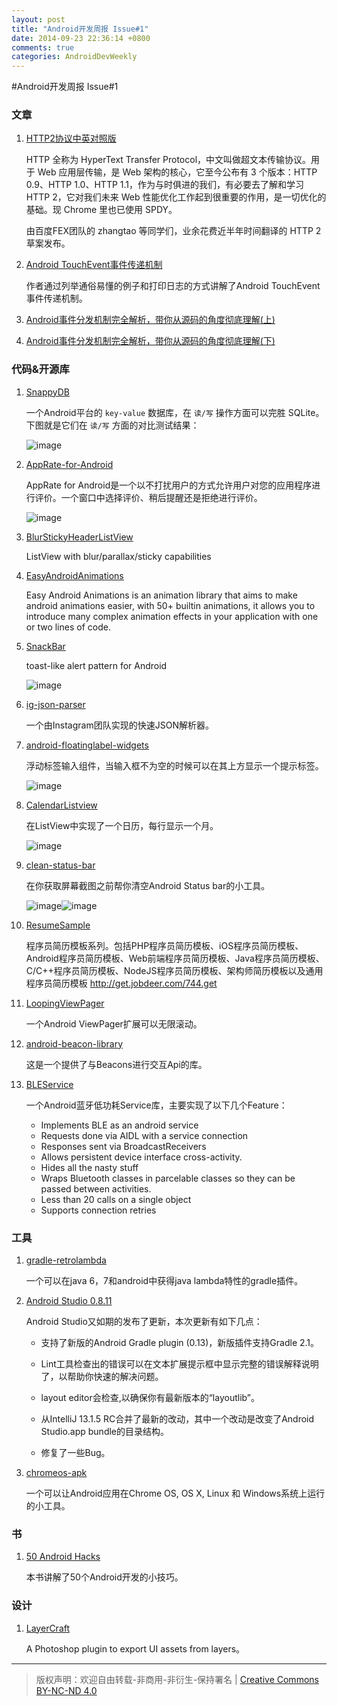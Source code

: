 ```yaml
---
layout: post
title: "Android开发周报 Issue#1"
date: 2014-09-23 22:36:14 +0800
comments: true
categories: AndroidDevWeekly
---
```


#Android开发周报 Issue#1


### 文章

1. [HTTP2协议中英对照版](https://github.com/fex-team/http2-spec/blob/master/HTTP2中英对照版(06-29).md)

	HTTP 全称为 HyperText Transfer Protocol，中文叫做超文本传输协议。用于 Web 应用层传输，是 Web 架构的核心，它至今公布有 3 个版本：HTTP 0.9、HTTP 1.0、HTTP 1.1，作为与时俱进的我们，有必要去了解和学习 HTTP 2，它对我们未来 Web 性能优化工作起到很重要的作用，是一切优化的基础。现 Chrome 里也已使用 SPDY。
	
	由百度FEX团队的 zhangtao 等同学们，业余花费近半年时间翻译的 HTTP 2 草案发布。
	
2. [Android TouchEvent事件传递机制](http://blog.csdn.net/morgan_xww/article/details/9372285#comments)
	
	作者通过列举通俗易懂的例子和打印日志的方式讲解了Android TouchEvent事件传递机制。		
3. [Android事件分发机制完全解析，带你从源码的角度彻底理解(上)](http://blog.csdn.net/guolin_blog/article/details/9097463)	

4. [Android事件分发机制完全解析，带你从源码的角度彻底理解(下)](http://blog.csdn.net/loongggdroid/article/details/19118475)


### 代码&开源库

1. [SnappyDB](https://github.com/nhachicha/SnappyDB)

	一个Android平台的 `key-value` 数据库，在 `读/写` 操作方面可以完胜 SQLite。 下图就是它们在 `读/写` 方面的对比测试结果：

	![image](https://camo.githubusercontent.com/0f6193a1f84aa8a77d07ac18d3566b87bc89999b/687474703a2f2f736e6170707964622e636f6d2f696d672f62656e63686d61726b5f73716c6974655f776974685f7472616e73616374696f6e2e706e67)

2. [AppRate-for-Android](https://github.com/kikoso/AppRate-for-Android) 

	AppRate for Android是一个以不打扰用户的方式允许用户对您的应用程序进行评价。一个窗口中选择评价、稍后提醒还是拒绝进行评价。

	![image](https://camo.githubusercontent.com/f84466fd21066bad1ba7c47224f8f351a21d2361/68747470733a2f2f7261772e6769746875622e636f6d2f6b696b6f736f2f417070526174652d666f722d416e64726f69642f6d61737465722f6172742f73637265656e73686f742e706e67)
	
3. [BlurStickyHeaderListView](https://github.com/emmano/BlurStickyHeaderListView) 

	ListView with blur/parallax/sticky capabilities
	
4. [EasyAndroidAnimations](https://github.com/2359media/EasyAndroidAnimations) 

	Easy Android Animations is an animation library that aims to make android animations easier, with 50+ builtin animations, it allows you to introduce many complex animation effects in your application with one or two lines of code.


5. [SnackBar](https://github.com/MrEngineer13/SnackBar)

	toast-like alert pattern for Android

	![image](https://camo.githubusercontent.com/67a39af16f3d46631567c1f7bd7dcddeb3c4c9e9/687474703a2f2f6d6174657269616c2d64657369676e2e73746f726167652e676f6f676c65617069732e636f6d2f696d616765732f636f6d706f6e656e74732d746f617374732d73706563732d737065635f746f6173745f30335f315f6c617267655f6d6470692e706e67)

7. [ig-json-parser](https://github.com/Instagram/ig-json-parser)

	一个由Instagram团队实现的快速JSON解析器。
	
8. [android-floatinglabel-widgets](https://github.com/marvinlabs/android-floatinglabel-widgets)
	
	浮动标签输入组件，当输入框不为空的时候可以在其上方显示一个提示标签。
	
	![image](https://camo.githubusercontent.com/ae02c8934861e7fcc10661cfed79f7276dfe06b7/687474703a2f2f696d672e796f75747562652e636f6d2f76692f68705a4439674a635267302f302e6a7067)
	
9. [CalendarListview](https://github.com/traex/CalendarListview)

	在ListView中实现了一个日历，每行显示一个月。
	
	![image](https://github.com/traex/CalendarListview/raw/master/demo.gif)

10. [clean-status-bar](https://github.com/emmaguy/clean-status-bar)

	在你获取屏幕截图之前帮你清空Android Status bar的小工具。
	
	![image](https://raw.githubusercontent.com/emmaguy/clean-status-bar/master/images/before.png)![image](https://raw.githubusercontent.com/emmaguy/clean-status-bar/master/images/after.png)
	
11. [ResumeSample](https://github.com/geekcompany/ResumeSample)

	程序员简历模板系列。包括PHP程序员简历模板、iOS程序员简历模板、Android程序员简历模板、Web前端程序员简历模板、Java程序员简历模板、C/C++程序员简历模板、NodeJS程序员简历模板、架构师简历模板以及通用程序员简历模板 
http://get.jobdeer.com/744.get

12. [LoopingViewPager](https://github.com/imbryk/LoopingViewPager)
	
	一个Android ViewPager扩展可以无限滚动。

13. [android-beacon-library](https://github.com/AltBeacon/android-beacon-library)

	这是一个提供了与Beacons进行交互Api的库。
	
14. [BLEService](https://github.com/RatioLabs/BLEService)

	一个Android蓝牙低功耗Service库，主要实现了以下几个Feature：

	* Implements BLE as an android service
	* Requests done via AIDL with a service connection
	* Responses sent via BroadcastReceivers
	* Allows persistent device interface cross-activity.
	* Hides all the nasty stuff
	* Wraps Bluetooth classes in parcelable classes so they can be passed between activities.
	* Less than 20 calls on a single object
	* Supports connection retries

### 工具

1. [gradle-retrolambda](https://github.com/evant/gradle-retrolambda)

	一个可以在java 6，7和android中获得java lambda特性的gradle插件。

2. [Android Studio 0.8.11](http://www.androiddevtools.cn)

	Android Studio又如期的发布了更新，本次更新有如下几点：
	
	* 支持了新版的Android Gradle plugin (0.13)，新版插件支持Gradle 2.1。
	
	* Lint工具检查出的错误可以在文本扩展提示框中显示完整的错误解释说明了，以帮助你快速的解决问题。
	
	* layout editor会检查,以确保你有最新版本的“layoutlib”。
	
	* 从IntelliJ 13.1.5 RC合并了最新的改动，其中一个改动是改变了Android Studio.app bundle的目录结构。
	
	* 修复了一些Bug。
3. [chromeos-apk](https://github.com/vladikoff/chromeos-apk)
	
	一个可以让Android应用在Chrome OS, OS X, Linux 和 Windows系统上运行的小工具。
	
### 书

1. [50 Android Hacks](http://it-ebooks.info/book/2445/)

	本书讲解了50个Android开发的小技巧。

### 设计

1. [LayerCraft](http://lab.rayps.com/lc/)
	
	A Photoshop plugin to export UI assets from layers。
	
	
----
> 版权声明：欢迎自由转载-非商用-非衍生-保持署名 | [Creative Commons BY-NC-ND 4.0](http://creativecommons.org/licenses/by-nc-nd/4.0/)